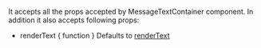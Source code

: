 It accepts all the props accepted by MessageTextContainer component.
In addition it also accepts following props:

- renderText { function } Defaults to [renderText](#rendertext)
